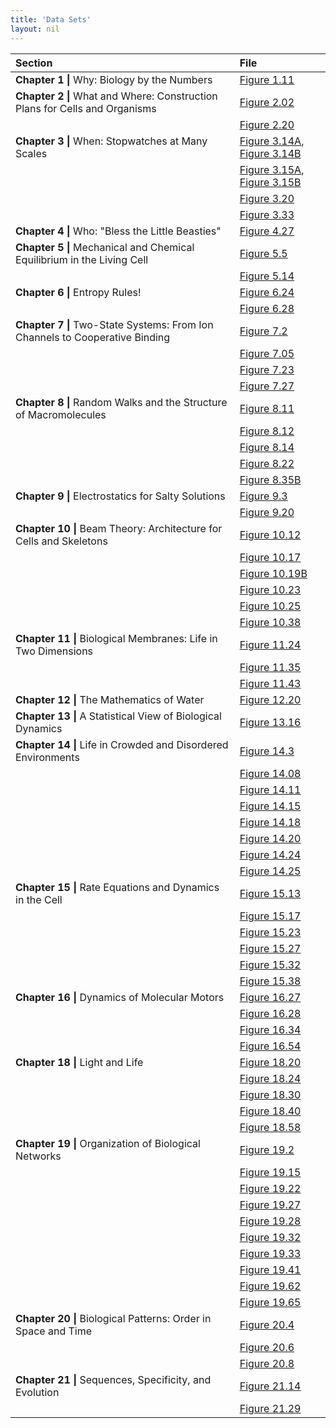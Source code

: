 ```yaml
---
title: 'Data Sets'
layout: nil
---
```


| Section | File |
| :-- | :--|
| **Chapter 1 \|** Why: Biology by the Numbers| [Figure 1.11](assets/data_sets/fig1.11.xls)|
| **Chapter 2 \|** What and Where: Construction Plans for Cells and Organisms | [Figure 2.02](assets/data_sets/fig2.02.xls)|
| |[Figure 2.20](assets/fig2.20.xls)|
| **Chapter 3 \|** When: Stopwatches at Many Scales| [Figure 3.14A](assets/data_sets/fig3.14A.xls), [Figure 3.14B](assets/data_sets/fig3.14B.xls)|
| | [Figure 3.15A](assets/data_sets/fig3.15A.xls), [Figure 3.15B](assets/data_sets/fig3.15B.xls) |
| | [Figure 3.20](assets/data_sets/fig3.20.xls)|
| | [Figure 3.33](assets/data_sets/fig3.33.xls) | 
| **Chapter 4 \|** Who: "Bless the Little Beasties" | [Figure 4.27](assets/data_sets/fig4.27)|
| **Chapter 5 \|** Mechanical and Chemical Equilibrium in the Living Cell | [Figure 5.5](assets/data_sets/fig5.5.zip) |
| | [Figure 5.14](assets/data_sets/fig5.14.xls)|
| **Chapter 6 \|** Entropy Rules! | [Figure 6.24](assets/data_sets/fig6.24.xls) |
| | [Figure 6.28](assets/data_sets/fig6.28.xls)|
| **Chapter 7 \|** Two-State Systems: From Ion Channels to Cooperative Binding | [Figure 7.2](assets/data_sets/fig7.02.xls)|
| | [Figure 7.05](assets/data_sets/fig7.05.xls)|
| | [Figure 7.23](assets/data_sets/fig7.23.xls)|
| | [Figure 7.27](assets/data_sets/fig7.27.xls)|
| **Chapter 8 \|** Random Walks and the Structure of Macromolecules | [Figure 8.11](assets/data_sets/fig8.11.xls)|
| | [Figure 8.12](assets/data_sets/fig8.12.xls)|
| | [Figure 8.14](assets/data_sets/fig8.14.xls)|
| | [Figure 8.22](assets/data_sets/fig8.22.xls)|
| | [Figure 8.35B](assets/data_sets/fig8.35B.xls)|
| **Chapter 9 \|** Electrostatics for Salty Solutions| [Figure 9.3](assets/data_sets/fig9.03.xls)|
| | [Figure 9.20](assets/data_sets/fig9.20.xls)|
| **Chapter 10 \|** Beam Theory: Architecture for Cells and Skeletons | [Figure 10.12](assets/data_sets/fig10.12.xls)|
| | [Figure 10.17](assets/data_sets/fig10.17.xls)|
| | [Figure 10.19B](assets/data_sets/fig10.19B.xls)|
| | [Figure 10.23](assets/data_sets/fig10.23.xls)|
| | [Figure 10.25](assets/data_sets/fig10.25.xls)|
| | [Figure 10.38](assets/data_sets/fig10.38.xls)|
| **Chapter 11 \|** Biological Membranes: Life in Two Dimensions| [Figure 11.24](assets/data_sets/fig11.24.xls)|
| | [Figure 11.35](assets/data_sets/fig11.35.xls)|
| | [Figure 11.43](assets/data_sets/fig11.43.xls)|
| **Chapter 12 \|** The Mathematics of Water| [Figure 12.20](assets/data_sets/fig11.20.xls)|
| **Chapter 13 \|**  A Statistical View of Biological Dynamics | [Figure 13.16](assets/data_sets/fig13.16.xls)|
| **Chapter 14 \|** Life in Crowded and Disordered Environments | [Figure 14.3](assets/data_sets/fig14.03.xls)|
| | [Figure 14.08](assets/data_sets/fig14.08.xls)|
| | [Figure 14.11](assets/data_sets/fig14.11.xls)|
| | [Figure 14.15](assets/data_sets/fig14.15.xls)|
| | [Figure 14.18](assets/data_sets/fig14.18.xls)|
| | [Figure 14.20](assets/data_sets/fig14.20.xls)|
| | [Figure 14.24](assets/data_sets/fig14.24.xls)|
| | [Figure 14.25](assets/data_sets/fig14.25-2.xls)|
| **Chapter 15 \|** Rate Equations and Dynamics in the Cell| [Figure 15.13](assets/data_sets/fig15.13.xls)|
| |[Figure 15.17](assets/data_sets/fig15.17.xls)|
| |[Figure 15.23](assets/data_sets/fig15.23.xls)|
| |[Figure 15.27](assets/data_sets/fig15.27.xls)|
| |[Figure 15.32](assets/data_sets/fig15.32.xls)|
| |[Figure 15.38](assets/data_sets/fig15.38.xls)|
| **Chapter 16 \|** Dynamics of Molecular Motors|[Figure 16.27](assets/data_sets/fig16.27.xls)|
| |[Figure 16.28](assets/data_sets/fig16.28.xls)|
| |[Figure 16.34](assets/data_sets/fig16.34.xls)|
| |[Figure 16.54](assets/data_sets/fig16.54.xls)|
| **Chapter 18 \|** Light and Life |[Figure 18.20](assets/data_sets/fig18.20.xls)|
| | [Figure 18.24](assets/data_sets/fig18.24.xls)|
| |[Figure 18.30](assets/data_sets/fig18.30.xls)|
| | [Figure 18.40](assets/data_sets/fig18.40.xls)|
| | [Figure 18.58](assets/data_sets/fig18.58.xls)|
| **Chapter 19 \|** Organization of Biological Networks| [Figure 19.2](assets/data_sets/fig19.02.xls)|
| | [Figure 19.15](assets/data_sets/fig19.15.xls)|
| | [Figure 19.22](assets/data_sets/fig19.22.xls)|
| | [Figure 19.27](assets/data_sets/fig19.27.xls)|
| | [Figure 19.28](assets/data_sets/fig19.28.xls)|
| | [Figure 19.32](assets/data_sets/fig19.32.xls)|
| | [Figure 19.33](assets/data_sets/fig19.33.xls)|
| | [Figure 19.41](assets/data_sets/fig19.41.xls)|
| | [Figure 19.62](assets/data_sets/fig19.62.xls)|
| | [Figure 19.65](assets/data_sets/fig19.65.xls)|
| **Chapter 20 \|** Biological Patterns: Order in Space and Time| [Figure 20.4](assets/data_sets/fig20.04.xls)|
| | [Figure 20.6](assets/data_sets/fig20.06.xls)|
| | [Figure 20.8](assets/data_sets/fig20.08.xls)|
| **Chapter 21 \|** Sequences, Specificity, and Evolution | [Figure 21.14](assets/data_sets/fig21.14.xls)|
| | [Figure 21.29](assets/data_sets/fig21.14.xls)|
